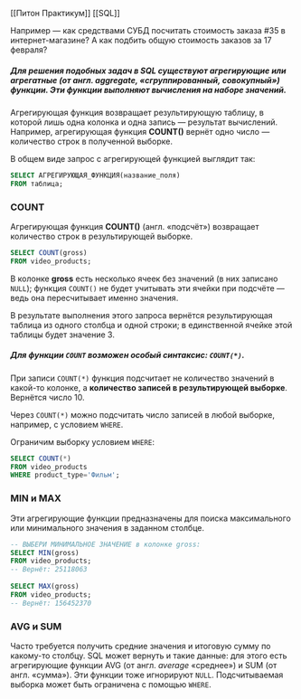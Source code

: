 
[[Питон Практикум]]
[[SQL]]

Например — как средствами СУБД посчитать стоимость заказа #35 в интернет-магазине? А как подбить общую стоимость заказов за 17 февраля?

##### Для решения подобных задач в SQL существуют **агрегирующие** или **агрегатные** (от англ. _aggregate_, «сгруппированный, совокупный») функции. Эти функции **выполняют вычисления** на наборе значений.

Агрегирующая функция возвращает результирующую таблицу, в которой лишь одна колонка и одна запись — результат вычислений. Например, агрегирующая функция **COUNT()** вернёт одно число — количество строк в полученной выборке.

В общем виде запрос с агрегирующей функцией выглядит так:

```sql
SELECT АГРЕГИРУЮЩАЯ_ФУНКЦИЯ(название_поля)    
FROM таблица;
```

### COUNT

Агрегирующая функция **COUNT()** (англ. «подсчёт») возвращает количество строк в результирующей выборке.

```sql
SELECT COUNT(gross)
FROM video_products;
```

В колонке **gross** есть несколько ячеек без значений (в них записано `NULL`); функция `COUNT()` не будет учитывать эти ячейки при подсчёте — ведь она пересчитывает именно значения.

В результате выполнения этого запроса вернётся результирующая таблица из одного столбца и одной строки; в единственной ячейке этой таблицы будет значение 3.

##### Для функции `COUNT` возможен особый синтаксис: `COUNT(*)`.

При записи `COUNT(*)` функция подсчитает не количество значений в какой-то колонке, а **количество записей в результирующей выборке**. Вернётся число 10.

Через `COUNT(*)` можно подсчитать число записей в любой выборке, например, с условием `WHERE`.

Ограничим выборку условием `WHERE`:

```sql
SELECT COUNT(*)
FROM video_products
WHERE product_type='Фильм';
```


### MIN и MAX

Эти агрегирующие функции предназначены для поиска максимального или минимального значения в заданном столбце.


```sql
-- ВЫБЕРИ МИНИМАЛЬНОЕ ЗНАЧЕНИЕ в колонке gross:
SELECT MIN(gross)
FROM video_products;
-- Вернёт: 25118063
 
SELECT MAX(gross)
FROM video_products;
-- Вернёт: 156452370 
```


### AVG и SUM

Часто требуется получить средние значения и итоговую сумму по какому-то столбцу. SQL может вернуть и такие данные: для этого есть агрегирующие функции AVG (от англ. _average_ «среднее») и SUM (от англ. «сумма»). Эти функции тоже игнорируют `NULL`. Подсчитываемая выборка может быть ограничена с помощью `WHERE`.


